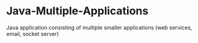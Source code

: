 Java-Multiple-Applications
==========================

Java application consisting of multiple smaller applications (web services, email, socket server)
